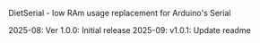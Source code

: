 DietSerial - low RAm usage replacement for Arduino's Serial

2025-08:  Ver 1.0.0: Initial release
2025-09:  v1.0.1:    Update readme